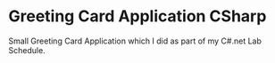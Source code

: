 # Greeting Card Application CSharp
Small Greeting Card Application which I did as part of my C#.net Lab Schedule.
